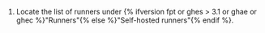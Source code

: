  1. Locate the list of runners under {% ifversion fpt or ghes > 3.1 or ghae or ghec %}"Runners"{% else %}"Self-hosted runners"{% endif %}.

